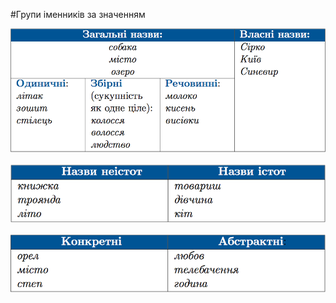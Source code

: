 #Групи iменникiв за значенням

<div class="center">
<img src="../pics/5/1.png" width="700px" class="center"/>
</div>
<br>


<div class="center">
<img src="../pics/5/2.png" width="700px" class="center"/>
</div>
<br>


<div class="center">
<img src="../pics/5/3.png" width="700px" class="center"/>
</div>
